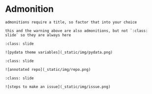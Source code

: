 # Admonition

```{warning}
admonitions require a title, so factor that into your choice
```

```{note}
this and the warning above are also admonitions, but not `:class: slide` so they are always here
```



```{admonition} Py Data Theme variables
:class: slide

![pydata theme variables](_static/img/pydata.png)
```


```{admonition} What is in a repo
:class: slide

![annotated repo](_static/img/repo.png)
```

```{admonition} Making an Issue
:class: slide

![steps to make an issue](_static/img/issue.png)
```
